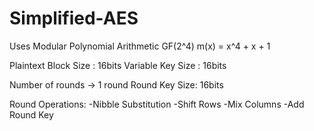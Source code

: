 # Simplified-AES

Uses Modular Polynomial Arithmetic GF(2^4)
m(x) = x^4 + x + 1

Plaintext Block Size : 16bits
Variable Key Size : 16bits

Number of rounds -> 1 round
Round Key Size: 16bits

Round Operations:
-Nibble Substitution
-Shift Rows
-Mix Columns
-Add Round Key

